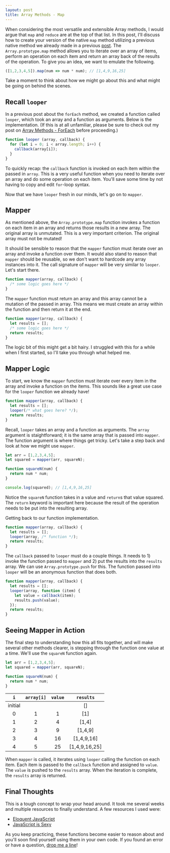 ```yaml
---
layout: post
title: Array Methods - Map
---
```


When considering the most versatile and extensible Array methods, I would argue that `map` and `reduce` are at the top of that list. In this post, I'll discuss how to create your version of the native `map` method utilizing a previous native method we already made in a previous [post](http://www.mikedoescoding.com/Array-Methods-ForEach/). The `Array.prototype.map` method allows you to iterate over an array of items, perform an operation on each item and return an array back of the results of the operation. To give you an idea, we want to emulate the following.

```javascript
([1,2,3,4,5]).map(num => num * num); // [1,4,9,16,25]
```
Take a moment to think about how we might go about this and what might be going on behind the scenes. 

## Recall `looper`
In a previous post about the `forEach` method, we created a function called `looper`, which took an array and a function as arguments. Below is the implementation. (If this is at all unfamiliar, please be sure to check out my post on [Array Methods - ForEach](http://www.mikedoescoding.com/Array-Methods-ForEach/) before proceeding.)

```javascript
function looper (array, callback) {
  for (let i = 0; i < array.length; i++) {
    callback(array[i]);
  }
}
```

To quickly recap: the `callback` function is invoked on each item within the passed in `array`. This is a very useful function when you need to iterate over an array and do some operation on each item. You'll save some time by not having to copy and edit `for`-loop syntax. 

Now that we have `looper` fresh in our minds, let's go on to `mapper`.

## Mapper
As mentioned above, the `Array.prototype.map` function invokes a function on each item in an array and returns those results in a new array. The original array is unmutated. This is a very important criterion. The original array must not be mutated!

It should be sensible to reason that the `mapper` function must iterate over an array and invoke a function over them. It would also stand to reason that `mapper` should be reusable, so we don't want to hardcode any array instances into it. The call signature of `mapper` will be very similar to `looper`. Let's start there. 

```javascript
function mapper(array, callback) {
  /* some logic goes here */
}
```

The `mapper` function must return an array and this array cannot be a mutation of the passed in array. This means we must create an array within the function and then return it at the end. 

```javascript
function mapper(array, callback) {
  let results = [];
  /* some logic goes here */
  return results;
}
```

The logic bit of this might get a bit hairy. I struggled with this for a while when I first started, so I'll take you through what helped me. 

## Mapper Logic
To start, we know the `mapper` function must iterate over every item in the array and invoke a function on the items. This sounds like a great use case for the `looper` function we already have!

```javascript
function mapper(array, callback) {
  let results = [];
  looper(/* what goes here? */);
  return results;
}
```
Recall, `looper` takes an array and a function as arguments. The `array` argument is staightforward; it is the same array that is passed into `mapper`. The function argument is where things get tricky. Let's take a step back and look at how we might use `mapper`. 

```javascript
let arr = [1,2,3,4,5];
let squared = mapper(arr, squareN);

function squareN(num) {
  return num * num;
}

console.log(squared); // [1,4,9,16,25]
```

Notice the `squareN` function takes in a value and `return`s that value squared. The `return` keyword is important here because the result of the operation needs to be put into the resulting array. 

Getting back to our function implementation.

```javascript
function mapper(array, callback) {
  let results = [];
  looper(array, /* function */);
  return results;
}
```

The `callback` passed to `looper` must do a couple things. It needs to 1) invoke the function passed to `mapper` and 2) put the results into the `results` array. We can use `Array.prototype.push` for this. The function passed into `looper` will be an anonymous function that does both.

```javascript
function mapper(array, callback) {
  let results = [];
  looper(array, function (item) {
    let value = callback(item);
    results.push(value);
  });
  return results;
}
```

## Seeing Mapper in Action
The final step to understanding how this all fits together, and will make several other methods clearer, is stepping through the function one value at a time. We'll use the `squareN` function again.

```javascript
let arr = [1,2,3,4,5];
let squared = mapper(arr, squareN);

function squareN(num) {
  return num * num;
}
```

| `i`             |`array[i]`  | `value`   | `results`      |
|:---------------:|:----------:|:---------------:|:--------------:|
| initial         |            |                 | []             |
| 0               |1           | 1               | [1]            |
| 1               |2           | 4               | [1,4]          |
| 2               |3           | 9               | [1,4,9]        |
| 3               |4           | 16              | [1,4,9,16]     |
| 4               |5           | 25              | [1,4,9,16,25]  |


When `mapper` is called, it iterates using `looper` calling the function on each item. Each item is passed to the `callback` function and assigned to `value`. The `value` is pushed to the `results` array. When the iteration is complete, the `results` array is returned. 

## Final Thoughts
This is a tough concept to wrap your head around. It took me several weeks and multiple resources to finally understand. A few resources I used were:
- [Eloquent JavaScript](http://eloquentjavascript.net/05_higher_order.html)
- [JavaScript is Sexy](http://javascriptissexy.com/understand-javascript-callback-functions-and-use-them/)

As you keep practicing, these functions become easier to reason about and you'll soon find yourself using them in your own code. If you found an error or have a question, [drop me a line](me@mikedoescoding.com)!
